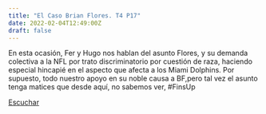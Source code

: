 ```yaml
---
title: "El Caso Brian Flores. T4 P17"
date: 2022-02-04T12:49:00Z
draft: false
---
```


En esta ocasión, Fer y Hugo nos hablan del asunto Flores, y su demanda colectiva a la NFL por trato discriminatorio por cuestión de raza, haciendo especial hincapié en el aspecto que afecta a los Miami Dolphins.
Por supuesto, todo nuestro apoyo en su noble causa a BF,pero tal vez el asunto tenga matices que desde aquí, no sabemos ver,
#FinsUp

[Escuchar](https://www.ivoox.com/caso-brian-flores-t4-p17-audios-mp3_rf_81795925_1.html)
